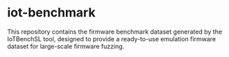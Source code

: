 # iot-benchmark
This repository contains the firmware benchmark dataset generated by the IoTBenchSL tool, designed to provide a ready-to-use emulation firmware dataset for large-scale firmware fuzzing.
